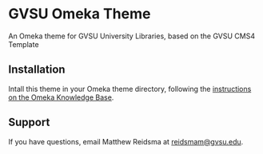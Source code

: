 # GVSU Omeka Theme

An Omeka theme for GVSU University Libraries, based on the GVSU CMS4 Template

## Installation

Intall this theme in your Omeka theme directory, following the [instructions on the Omeka Knowledge Base](https://omeka.org/codex/Managing_Themes_2.0).

## Support

If you have questions, email Matthew Reidsma at [reidsmam@gvsu.edu](mailto:reidsmam@gvsu.edu).